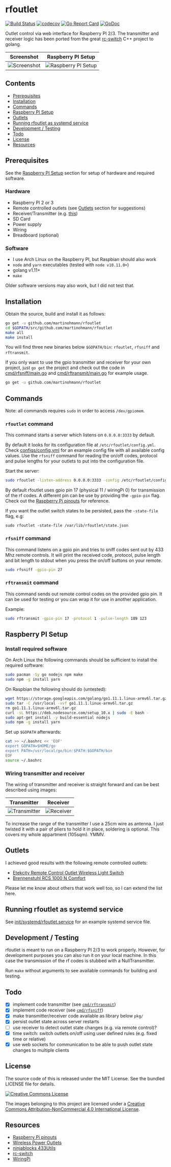 rfoutlet
========

[![Build Status](https://travis-ci.org/martinohmann/rfoutlet.svg)](https://travis-ci.org/martinohmann/rfoutlet)
[![codecov](https://codecov.io/gh/martinohmann/rfoutlet/branch/master/graph/badge.svg)](https://codecov.io/gh/martinohmann/rfoutlet)
[![Go Report Card](https://goreportcard.com/badge/github.com/martinohmann/rfoutlet)](https://goreportcard.com/report/github.com/martinohmann/rfoutlet)
[![GoDoc](https://godoc.org/github.com/martinohmann/rfoutlet?status.svg)](https://godoc.org/github.com/martinohmann/rfoutlet)

Outlet control via web interface for Raspberry PI 2/3. The transmitter and
receiver logic has been ported from the great
[rc-switch](https://github.com/sui77/rc-switch) C++ project to golang.

Screenshot                           | Raspberry PI Setup
:-----------------------------------:|:--------------------------------------:
![Screenshot](assets/screenshot.jpg) | ![Raspberry PI Setup](assets/setup.jpg)

Contents
--------

- [Prerequisites](#prerequisites)
- [Installation](#installation)
- [Commands](#commands)
- [Raspberry PI Setup](#raspberry-pi-setup)
- [Outlets](#outlets)
- [Running rfoutlet as systemd service](#running-rfoutlet-as-systemd-service)
- [Development / Testing](#development-testing)
- [Todo](#todo)
- [License](#license)
- [Resources](#resources)

Prerequisites
-------------

See the [Raspberry PI Setup](#raspberry-pi-setup) section for setup of hardware
and required software.

### Hardware

- Raspberry PI 2 or 3
- Remote controlled outlets (see [Outlets](#outlets) section for suggestions)
- Receiver/Transmitter (e.g.
  [this](https://www.amazon.com/SMAKN%C2%AE-433Mhz-Transmitter-Receiver-Arduino/dp/B00M2CUALS/ref=sr_1_3?s=electronics&ie=UTF8&qid=1541529103&sr=1-3&keywords=433mhz+receiver+transmitter))
- SD Card
- Power supply
- Wiring
- Breadboard (optional)

### Software

- I use Arch Linux on the Raspberry PI, but Raspbian should also work
- `node` and `yarn` executables (tested with `node v10.11.0+`)
- golang v1.11+
- `make`

Older software versions may also work, but I did not test that.

Installation
------------

Obtain the source, build and install it as follows:

```sh
go get -u github.com/martinohmann/rfoutlet
cd $GOPATH/src/github.com/martinohmann/rfoutlet
make all
make install
```

You will find three new binaries below `$GOPATH/bin`: `rfoutlet`, `rfsniff` and
`rftransmit`.

If you only want to use the gpio transmitter and receiver for your own project,
just `go get` the project and check out the code in
[cmd/rfsniff/main.go](cmd/rfsniff/main.go) and
[cmd/rftransmit/main.go](cmd/rftransmit/main.go) for example usage.

```sh
go get -u github.com/martinohmann/rfoutlet
```

Commands
--------

Note: all commands requires `sudo` in order to access `/dev/gpiomem`.

### `rfoutlet` command

This command starts a server which listens on `0.0.0.0:3333` by default.

By default it
looks for its configuration file at `/etc/rfoutlet/config.yml`. Check
[configs/config.yml](configs/config.yml) for an example config file with all
available config values. Use the `rfsniff` command for reading the on/off
codes, protocol and pulse lengths for your outlets to put into the
configuration file.

Start the server:

```sh
sudo rfoutlet -listen-address 0.0.0.0:3333 -config /etc/rfoutlet/config.yml -gpio-pin 17
```

By default rfoutlet uses gpio pin 17 (physical 11 / wiringPi 0) for
transmission of the rf codes. A different pin can be use by providing the
`-gpio-pin` flag. Check out the [Raspberry Pi pinouts](https://pinout.xyz/) for
reference.

If you want the outlet switch states to be persisted, pass the `-state-file` flag, e.g:

```
sudo rfoutlet -state-file /var/lib/rfoutlet/state.json
```

### `rfsniff` command

This command listens on a gpio pin and tries to sniff codes sent out by 433 Mhz
remote controls. It will print the received code, protocol, pulse length and
bit length to stdout when you press the on/off buttons on your remote.

```sh
sudo rfsniff -gpio-pin 27
```

### `rftransmit` command

This command sends out remote control codes on the provided gpio pin. It can be used
for testing or you can wrap it for use in another application.

Example:

```sh
sudo rftransmit -gpio-pin 17 -protocol 1 -pulse-length 189 123
```

Raspberry PI Setup
------------------

### Install required software

On Arch Linux the following commands should be sufficient to install the
required software:

```sh
sudo pacman -Sy go nodejs npm make
sudo npm -g install yarn
```

On Raspbian the following should do (untested):

```sh
wget https://storage.googleapis.com/golang/go1.11.1.linux-armv6l.tar.gz
sudo tar -C /usr/local -xvf go1.11.1.linux-armv6l.tar.gz
rm go1.11.1.linux-armv6l.tar.gz
curl -sL https://deb.nodesource.com/setup_10.x | sudo -E bash -
sudo apt-get install -y build-essential nodejs
sudo npm -g install yarn
```

Set up `$GOPATH` afterwards:

```sh
cat >> ~/.bashrc << 'EOF'
export GOPATH=$HOME/go
export PATH=/usr/local/go/bin:$PATH:$GOPATH/bin
EOF
source ~/.bashrc
```

### Wiring transmitter and receiver

The wiring of transmitter and receiver is straight forward and can be best
described using images:

Transmitter                            | Receiver
:-------------------------------------:|:-------------------------------:
![Transmitter](assets/transmitter.jpg) | ![Receiver](assets/receiver.jpg)

To increase the range of the transmitter I use a 25cm wire as antenna. I just
twisted it with a pair of pliers to hold it in place, soldering is optional.
This covers my whole appartment (105sqm). YMMV.

Outlets
-------

I achieved good results with the following remote controlled outlets:

- [Etekcity Remote Control Outlet Wireless Light Switch](https://www.amazon.com/Etekcity-Household-Appliances-Unlimited-Connections/dp/B00DQELHBS/ref=sr_1_4?ie=UTF8&qid=1541529214&sr=8-4&keywords=etekcity+remote+control+outlet+wireless)
- [Brennenstuhl RCS 1000 N Comfort](https://www.amazon.de/gp/product/B001AX8QUM/ref=oh_aui_detailpage_o00_s00?ie=UTF8&psc=1)

Please let me know about others that work well too, so I can extend the list here.

Running rfoutlet as systemd service
-----------------------------------

See [init/systemd/rfoutlet.service](init/systemd/rfoutlet.service) for an
example systemd service file.

Development / Testing
---------------------

rfoutlet is meant to run on a Raspberry PI 2/3 to work properly. However, for
development purposes you can also run it on your local machine. In this case the
transmission of the rf codes is stubbed with a NullTransmitter.

Run `make` without arguments to see available commands for building and testing.

Todo
----

- [x] implement code transmitter (see [`cmd/rftransmit`](cmd/rftransmit))
- [x] implement code receiver (see [`cmd/rfsniff`](cmd/rfsniff))
- [x] make transmitter/receiver code available as library below `pkg/`
- [x] persist outlet state across server restarts
- [ ] use receiver to detect outlet state changes (e.g. via remote control)?
- [x] time switch: switch outlets on/off using user defined rules (e.g. fixed
  time or relative)
- [x] use web sockets for communication to be able to push outlet state changes
  to multiple clients

License
-------

The source code of this is released under the MIT License. See the bundled LICENSE
file for details.

[![Creative Commons License](https://i.creativecommons.org/l/by-nc/4.0/80x15.png)](http://creativecommons.org/licenses/by-nc/4.0/)

The images belonging to this project are licensed under a [Creative Commons
Attribution-NonCommercial 4.0 International
License](http://creativecommons.org/licenses/by-nc/4.0/).

Resources
---------

- [Raspberry Pi pinouts](https://pinout.xyz/)
- [Wireless Power Outlets](https://timleland.com/wireless-power-outlets/)
- [ninjablocks 433Utils](https://github.com/ninjablocks/433Utils)
- [rc-switch](https://github.com/sui77/rc-switch)
- [WiringPi](https://projects.drogon.net/raspberry-pi/wiringpi/download-and-install/)

